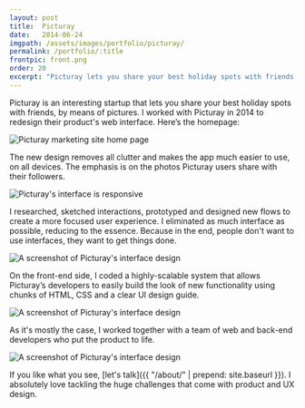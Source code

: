 ```yaml
---
layout: post
title:  Picturay
date:   2014-06-24
imgpath: /assets/images/portfolio/picturay/
permalink: /portfolio/:title
frontpic: front.png
order: 20
excerpt: "Picturay lets you share your best holiday spots with friends, by means of pictures. I worked with Picturay in 2014 to redesign their digital product's interface."
---
```


Picturay is an interesting startup that lets you share your best holiday spots with friends, by means of pictures. I worked with Picturay in 2014 to redesign their product's web interface. Here’s the homepage:

<img
    class="u-media-unconstrained-height c-screenshot"
    src="{{ site.baseurl }}{{ page.imgpath }}home-small.png" alt="Picturay marketing site home page"
    srcset="{{ site.baseurl }}{{ page.imgpath }}home-small.png 400w,
            {{ site.baseurl }}{{ page.imgpath }}home-medium.png 910w,
            {{ site.baseurl }}{{ page.imgpath }}home-large.png 1076w"
    sizes="(min-width: 1076px) 1076px,
           95vw">

The new design removes all clutter and makes the app much easier to use, on all devices. The emphasis is on the photos Picturay users share with their followers.

<img
    class="u-media-unconstrained-height"
    src="{{ site.baseurl }}{{ page.imgpath }}responsive-small.jpg" alt="Picturay's interface is responsive"
    srcset="{{ site.baseurl }}{{ page.imgpath }}responsive-small.jpg 400w,
            {{ site.baseurl }}{{ page.imgpath }}responsive-medium.jpg 800w,
            {{ site.baseurl }}{{ page.imgpath }}responsive-large.jpg 1000w,
            {{ site.baseurl }}{{ page.imgpath }}responsive-xl.jpg 1342w"
    sizes="(min-width: 1342px) 1342px,
           95vw">

I researched, sketched interactions, prototyped and designed new flows to create a more focused user experience. I eliminated as much interface as possible, reducing to the essence. Because in the end, people don't want to use interfaces, they want to get things done.

<img
    class="u-media-unconstrained-height c-screenshot"
    src="{{ site.baseurl }}{{ page.imgpath }}home-logged-small.jpg" alt="A screenshot of Picturay's interface design"
    srcset="{{ site.baseurl }}{{ page.imgpath }}home-logged-small.jpg 400w,
            {{ site.baseurl }}{{ page.imgpath }}home-logged-medium.jpg 800w,
            {{ site.baseurl }}{{ page.imgpath }}home-logged-large.jpg 1076w"
    sizes="(min-width: 1076px) 1076px,
           95vw">

On the front-end side, I coded a highly-scalable system that allows Picturay’s developers to easily build the look of new functionality using chunks of HTML, CSS and a clear UI design guide.

<img
    class="u-media-unconstrained-height c-screenshot"
    src="{{ site.baseurl }}{{ page.imgpath }}profile-small.jpg" alt="A screenshot of Picturay's interface design"
    srcset="{{ site.baseurl }}{{ page.imgpath }}profile-small.jpg 400w,
            {{ site.baseurl }}{{ page.imgpath }}profile-medium.jpg 800w,
            {{ site.baseurl }}{{ page.imgpath }}profile-large.jpg 1076w"
    sizes="(min-width: 1076px) 1076px,
           95vw">

As it's mostly the case, I worked together with a team of web and back-end developers who put the product to life.

<img
    class="u-media-unconstrained-height c-screenshot"
    src="{{ site.baseurl }}{{ page.imgpath }}followers-small.png" alt="A screenshot of Picturay's interface design"
    srcset="{{ site.baseurl }}{{ page.imgpath }}followers-small.png 400w,
            {{ site.baseurl }}{{ page.imgpath }}followers-medium.png 800w,
            {{ site.baseurl }}{{ page.imgpath }}followers-large.png 1076w"
    sizes="(min-width: 1076px) 1076px,
           95vw">

If you like what you see, [let's talk]({{ "/about/" | prepend: site.baseurl }}). I absolutely love tackling the huge challenges that come with product and UX design.
